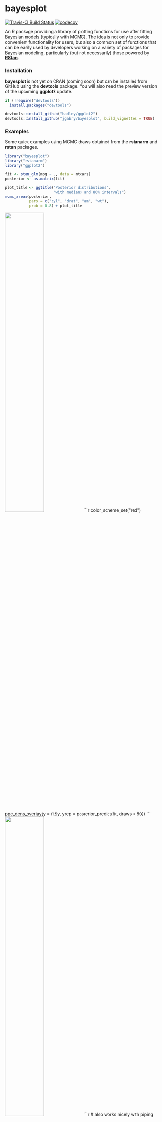 # bayesplot

[![Travis-CI Build Status](https://travis-ci.org/jgabry/bayesplot.svg?branch=master)](https://travis-ci.org/jgabry/bayesplot)
[![codecov](https://codecov.io/gh/jgabry/bayesplot/branch/master/graph/badge.svg)](https://codecov.io/gh/jgabry/bayesplot)

An R package providing a library of plotting functions for use after fitting 
Bayesian models (typically with MCMC). The idea is not only to provide
convenient functionality for users, but also a common set of functions that can
be easily used by developers working on a variety of packages for Bayesian
modeling, particularly (but not necessarily) those powered by 
[**RStan**](https://github.com/stan-dev/rstan).

### Installation

**bayesplot** is not yet on CRAN (coming soon) but can be installed from GitHub 
using the **devtools** package. You will also need the preview version of the 
upcoming **ggplot2** update.

```r
if (!require("devtools"))
  install.packages("devtools")

devtools::install_github("hadley/ggplot2")
devtools::install_github("jgabry/bayesplot", build_vignettes = TRUE)
```

### Examples
Some quick examples using MCMC draws obtained from the __rstanarm__ and __rstan__ packages. 

```r
library("bayesplot")
library("rstanarm")
library("ggplot2")

fit <- stan_glm(mpg ~ ., data = mtcars)
posterior <- as.matrix(fit)

plot_title <- ggtitle("Posterior distributions",
                      "with medians and 80% intervals")
mcmc_areas(posterior, 
           pars = c("cyl", "drat", "am", "wt"), 
           prob = 0.8) + plot_title
```
<img src=https://github.com/jgabry/bayesplot/blob/master/images/mcmc_areas-rstanarm.png width=50% />
```r
color_scheme_set("red")
ppc_dens_overlay(y = fit$y, 
                 yrep = posterior_predict(fit, draws = 50))
```
<img src=https://github.com/jgabry/bayesplot/blob/master/images/ppc_dens_overlay-rstanarm.png width=50% />
```r
# also works nicely with piping
library("dplyr")
color_scheme_set("brightblue")
fit %>% 
  posterior_predict(draws = 500) %>%
  ppc_stat_grouped(y = mtcars$mpg, 
                   group = mtcars$carb, 
                   stat = "median")

```
<img src=https://github.com/jgabry/bayesplot/blob/master/images/ppc_stat_grouped-rstanarm.png width=50% />
```r
library("rstan")
fit2 <- stan_demo("eight_schools")
posterior2 <- extract(fit2, inc_warmup = TRUE, permuted = FALSE)

color_scheme_set("mix-blue-pink")
p <- mcmc_trace(posterior2,  pars = c("mu", "tau"), 
                facet_args = list(nrow = 2, labeller = label_parsed))
p + facet_text(size = 15)
```
<img src=https://github.com/jgabry/bayesplot/blob/master/images/mcmc_trace-rstan.png width=50% />
```r
color_scheme_set("red")
np <- nuts_params(fit2)
mcmc_nuts_energy(np, merge_chains = FALSE) + ggtitle("NUTS Energy Diagnostic")
```
<img src=https://github.com/jgabry/bayesplot/blob/master/images/mcmc_nuts_energy-rstan.png width=50% />
